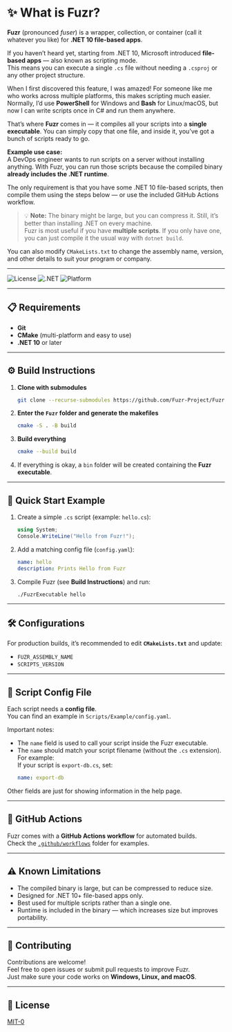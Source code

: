 # ✨ What is Fuzr?

**Fuzr** (pronounced *fuser*) is a wrapper, collection, or container (call it whatever you like) for **.NET 10 file-based apps**.  

If you haven’t heard yet, starting from .NET 10, Microsoft introduced **file-based apps** — also known as scripting mode.  
This means you can execute a single `.cs` file without needing a `.csproj` or any other project structure.  

When I first discovered this feature, I was amazed! For someone like me who works across multiple platforms, this makes scripting much easier. Normally, I’d use **PowerShell** for Windows and **Bash** for Linux/macOS, but now I can write scripts once in C# and run them anywhere.  

That’s where **Fuzr** comes in — it compiles all your scripts into a **single executable**. You can simply copy that one file, and inside it, you’ve got a bunch of scripts ready to go.  

**Example use case:**  
A DevOps engineer wants to run scripts on a server without installing anything. With Fuzr, you can run those scripts because the compiled binary **already includes the .NET runtime**.  

The only requirement is that you have some .NET 10 file-based scripts, then compile them using the steps below — or use the included GitHub Actions workflow.  

> 💡 **Note:** The binary might be large, but you can compress it. Still, it’s better than installing .NET on every machine.  
> Fuzr is most useful if you have **multiple scripts**. If you only have one, you can just compile it the usual way with `dotnet build`.  

You can also modify `CMakeLists.txt` to change the assembly name, version, and other details to suit your program or company.

---

![License](https://img.shields.io/badge/license-MIT--0-green)
![.NET](https://img.shields.io/badge/.NET-10+-blue)
![Platform](https://img.shields.io/badge/platform-Windows%20%7C%20Linux%20%7C%20macOS-lightgrey)

---

## 📋 Requirements

- **Git**
- **CMake** (multi-platform and easy to use)
- **.NET 10** or later

---

## ⚙️ Build Instructions

1. **Clone with submodules**  
   ```bash
   git clone --recurse-submodules https://github.com/Fuzr-Project/Fuzr.git
   ```

2. **Enter the `Fuzr` folder and generate the makefiles**  
   ```bash
   cmake -S . -B build
   ```

3. **Build everything**  
   ```bash
   cmake --build build
   ```

4. If everything is okay, a `bin` folder will be created containing the **Fuzr executable**.

---

## 🚀 Quick Start Example

1. Create a simple `.cs` script (example: `hello.cs`):
   ```csharp
   using System;
   Console.WriteLine("Hello from Fuzr!");
   ```

2. Add a matching config file (`config.yaml`):
   ```yaml
   name: hello
   description: Prints Hello from Fuzr
   ```

3. Compile Fuzr (see **Build Instructions**) and run:
   ```bash
   ./FuzrExecutable hello
   ```

---

## 🛠 Configurations

For production builds, it’s recommended to edit **`CMakeLists.txt`** and update:  
- `FUZR_ASSEMBLY_NAME`  
- `SCRIPTS_VERSION`

---

## 📄 Script Config File

Each script needs a **config file**.  
You can find an example in `Scripts/Example/config.yaml`.

Important notes:
- The `name` field is used to call your script inside the Fuzr executable.
- The `name` should match your script filename (without the `.cs` extension).  
  For example:  
  If your script is `export-db.cs`, set:
  ```yaml
  name: export-db
  ```

Other fields are just for showing information in the help page.

---

## 🤖 GitHub Actions

Fuzr comes with a **GitHub Actions workflow** for automated builds.  
Check the [`.github/workflows`](.github/workflows) folder for examples.

---

## ⚠️ Known Limitations

- The compiled binary is large, but can be compressed to reduce size.
- Designed for .NET 10+ file-based apps only.
- Best used for multiple scripts rather than a single one.
- Runtime is included in the binary — which increases size but improves portability.

---

## 🤝 Contributing

Contributions are welcome!  
Feel free to open issues or submit pull requests to improve Fuzr.  
Just make sure your code works on **Windows, Linux, and macOS**.

---

## 📜 License

[MIT-0](LICENSE)
